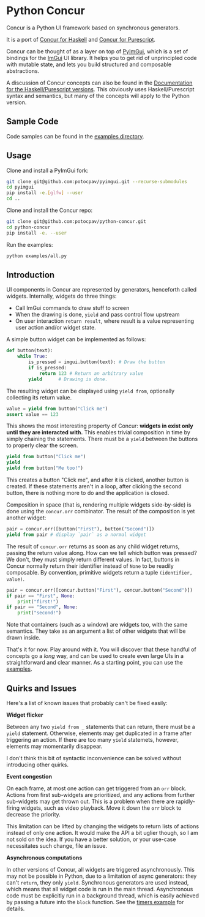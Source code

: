 
# Python Concur

Concur is a Python UI framework based on synchronous generators.

It is a port of [Concur for Haskell](https://github.com/ajnsit/concur) and [Concur for Purescript](https://github.com/ajnsit/purescript-concur).

Concur can be thought of as a layer on top of [PyImGui](https://github.com/swistakm/pyimgui), which is a set of bindings for the [ImGui](https://github.com/ocornut/imgui) UI library. It helps you to get rid of unprincipled code with mutable state, and lets you build structured and composable abstractions.

A discussion of Concur concepts can also be found in the [Documentation for the Haskell/Purescript versions](https://github.com/ajnsit/concur-documentation/blob/master/README.md). This obviously uses Haskell/Purescript syntax and semantics, but many of the concepts will apply to the Python version.

## Sample Code

Code samples can be found in the [examples directory](examples).

## Usage

Clone and install a PyImGui fork:

```sh
git clone git@github.com:potocpav/pyimgui.git --recurse-submodules
cd pyimgui
pip install -e.[glfw] --user
cd ..
```

Clone and install the Concur repo:

```sh
git clone git@github.com:potocpav/python-concur.git
cd python-concur
pip install -e. --user
```

Run the examples:

```sh
python examples/all.py
```

## Introduction

UI components in Concur are represented by generators, henceforth called widgets. Internally, widgets do three things:

* Call ImGui commands to draw stuff to screen
* When the drawing is done, `yield` and pass control flow upstream
* On user interaction `return result`, where result is a value representing user action and/or widget state.

A simple button widget can be implemented as follows:

```python
def button(text):
    while True:
        is_pressed = imgui.button(text): # Draw the button
        if is_pressed:
            return 123 # Return an arbitrary value
        yield      # Drawing is done.
```

The resulting widget can be displayed using `yield from`, optionally collecting its return value.

```python
value = yield from button("Click me")
assert value == 123
```

This shows the most interesting property of Concur: **widgets in exist only until they are interacted with.** This enables trivial composition in time by simply chaining the statements. There must be a `yield` between the buttons to properly clear the screen.

```python
yield from button("Click me")
yield
yield from button("Me too!")
```

This creates a button "Click me", and after it is clicked, another button is created. If these statements aren't in a loop, after clicking the second button, there is nothing more to do and the application is closed.

Composition in space (that is, rendering multiple widgets side-by-side) is done using the `concur.orr` combinator. The result of the composition is yet another widget:

```python
pair = concur.orr([button("First"), button("Second")])
yield from pair # display `pair` as a normal widget
```

The result of `concur.orr`  returns as soon as any child widget returns, passing the return value along. How can we tell which button was pressed? We don't, they must simply return different values. In fact, buttons in Concur normally return their identifier instead of `None` to be readily composable. By convention, primitive widgets return a tuple `(identifier, value)`.

```python
pair = concur.orr([concur.button("First"), concur.button("Second")])
if pair == "First", None:
    print("first!")
if pair == "Second", None:
    print("second!")
```

Note that containers (such as a window) are widgets too, with the same semantics. They take as an argument a list of other widgets that will be drawn inside.

That's it for now. Play around with it. You will discover that these handful of concepts go a *long* way, and can be used to create even large UIs in a straightforward and clear manner. As a starting point, you can use the [examples](examples).


## Quirks and Issues

Here's a list of known issues that probably can't be fixed easily:

**Widget flicker**

Between any two `yield from _` statements that can return, there must be a `yield` statement. Otherwise, elements may get duplicated in a frame after triggering an action. If there are too many `yield` statemets, however, elements may momentarily disappear.

I don't think this bit of syntactic inconvenience can be solved without introducing other quirks.

**Event congestion**

On each frame, at most one action can get triggered from an `orr` block. Actions from first sub-widgets are prioritized, and any actions from further sub-widgets may get thrown out. This is a problem when there are rapidly-firing widgets, such as video playback. Move it down the `orr` block to decrease the priority.

This limitation can be lifted by changing the widgets to return lists of actions instead of only one action. It would make the API a bit uglier though, so I am not sold on the idea. If you have a better solution, or your use-case necessitates such change, file an issue.

**Asynchronous computations**

In other versions of Concur, all widgets are triggered asynchronously. This may not be possible in Python, due to a limitation of async generators: they can't `return`, they only `yield`. Synchronous generators are used instead, which means that all widget code is run in the main thread. Asynchronous code must be explicitly run in a background thread, which is easily achieved by passing a future into the `block` function. See the [timers example](examples/timers.py) for details.
